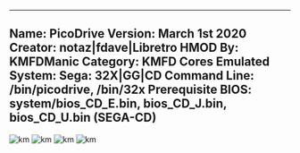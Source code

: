 -----------------------
Name: PicoDrive
Version: March 1st 2020
Creator: notaz|fdave|Libretro
HMOD By: KMFDManic
Category: KMFD Cores
Emulated System: Sega: 32X|GG|CD
Command Line: /bin/picodrive, /bin/32x
Prerequisite BIOS: system/bios_CD_E.bin, bios_CD_J.bin, bios_CD_U.bin (SEGA-CD)
-----------------------
![km](https://i.imgur.com/NoDlXLV.png)
![km](https://i.imgur.com/opH66xS.png)
![km](https://i.imgur.com/OQmtuKq.png)
![km](https://i.imgur.com/ccwp5zl.png)
